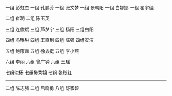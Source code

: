 一组 彭虹杰
一组 孔鹏芳
一组 张文梦
一组 景朝阳
一组 白娜娜
一组 翟宇佳

二组 崔玥
二组 陈玉英

三组 连俊斌
三组 芦梦宇
三组 杨阳
三组白阳

四组 冯琳琳
四组 王直到
四组 陈强
四组安洁


五组 鲍康霖
五组 徐焱挺
五组 李小燕

六组 李丽
六组 曾广钟
六组 王瑶

七组沈杨
七组樊秀锦
七组 张秋红

-------------------------
二组 陈志强
二组 吕晓勇
八组 舒家碧
